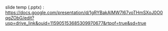 slide temp (.pptx) : https://docs.google.com/presentation/d/1gRYBakAlMW7l67voTHmSXoJ0O0qgZObG/edit?usp=drive_link&ouid=115905153685309970677&rtpof=true&sd=true
